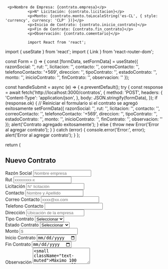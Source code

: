      <p>Nombre de Empresa: {contrato.empresa}</p>
              <p>N° Licitación: {contrato.licitacion}</p>
              <p>Monto: {contrato.monto.toLocaleString('es-CL', { style: 'currency', currency: 'CLP' })}</p>
              <p>Inicio de Contrato: {contrato.inicio_contrato}</p>
              <p>Fin de Contrato: {contrato.fin_contrato}</p>
              <p>Observación: {contrato.comentario}</p>

              import React from 'react';
import { useState } from 'react';
import { Link } from 'react-router-dom';

const Form = () => {
  const [formData, setFormData] = useState({
    razonSocial: '',
    rut: '',
    licitacion: '',
    contacto: '',
    correoContacto: '',
    telefonoContacto: '+569',
    direccion: '',
    tipoContrato: '',
    estadoContrato: '',
    monto: '',
    inicioContrato: '',
    finContrato: '',
    observacion: ''
  });


  const handleSubmit = async (e) => {
    e.preventDefault();
    try {
      const response = await fetch('http://localhost:3000/contratos', {
        method: 'POST',
        headers: {
          'Content-Type': 'application/json',
        },
        body: JSON.stringify(formData),
      });
      if (response.ok) {
        // Reiniciar el formulario si el contrato se agregó exitosamente
        setFormData({
          razonSocial: '',
          rut: '',
          licitacion: '',
          contacto: '',
          correoContacto: '',
          telefonoContacto: '+569',
          direccion: '',
          tipoContrato: '',
          estadoContrato: '',
          monto: '',
          inicioContrato: '',
          finContrato: '',
          observacion: ''
        });
        alert('Contrato agregado exitosamente');
      } else {
        throw new Error('Error al agregar contrato');
      }
    } catch (error) {
      console.error('Error:', error);
      alert('Error al agregar contrato');
    }
  };

  return (
    <section className='containerForm'>
      <div className='divForm'>
        <div className='formulario container-fluid '>
          <form className="row g-3" onSubmit={handleSubmit}>
            <h2 className='text-center'> Nuevo Contrato</h2>
            <div className="col-md-4">
              <label htmlFor="">Razón Social</label>
              <input placeholder='Nombre empresa' type="text" className="form-control" name="" id="" />
            </div>
            <div className="col-md-4">
              <label htmlFor="">Rut</label>
              <input placeholder='xxxxxxxx-x' type="text" className="form-control" name="" id="" />
            </div>
            <div className="col-md-4">
              <label htmlFor="">Licitación</label>
              <input placeholder='N° licitación' type="text" className="form-control" name="" id="" />
            </div>
            <div className="col-md-4">
              <label htmlFor="">Contacto</label>
              <input placeholder='Nombre y Apellido' type="text" className="form-control" name="" id="" />
            </div>
            <div className="col-md-4">
              <label htmlFor="">Correo Contacto</label>
              <input placeholder='xxxx@xx.com' type="text" className="form-control" name="" id="" />
            </div>
            <div className="col-md-4">
              <label htmlFor="">Telefono Contacto</label>
              <input type="text" className="form-control" name="" id="" defaultValue="+569"/>
            </div>
            <div className="col-md-4">
              <label htmlFor="">Dirección</label>
              <input placeholder='Ubicación de la empresa' type="text" className="form-control" name="" id="" />
            </div>
            <div className="col-md-4">
              <label htmlFor="">Tipo Contrato</label>
              <select className="form-select" name="" id="">
                <option value="">Seleccionar</option>
                <option value="tipo1">Compra</option>
                <option value="tipo2">Arriendo</option>
                <option value="tipo3">Venta</option>
              </select>
            </div>
            <div className="col-md-4">
              <label htmlFor="">Estado Contrato</label>
              <select className="form-select" name="" id="">
                <option value="">Seleccionar</option>
                <option value="tipo1">Activo</option>
                <option value="tipo2">En Revisión</option>
                <option value="tipo3">Venta</option>
              </select>
            </div>
            <div className="col-md-4">
              <label htmlFor="">Monto</label>
              <input placeholder='$' type="text" className="form-control" name="" id="" />
            </div>
            <div className="col-md-4">
              <label htmlFor="">Inicio Contrato</label>
              <input placeholder='Año-Mes-Día' type="date" className="form-control" name="" id="" />
            </div>
            <div className="col-md-4">
              <label htmlFor="">Fin Contrato</label>
              <input placeholder='Año-Mes-Día' type="date" className="form-control" name="" id="" />
            </div>
            <div className="col-md-4">
              <label htmlFor="">Observación</label>
              <textarea placeholder='Ingresar notas referente al contrato'  className="form-control" name="" id="" rows="3" maxLength="500"/>
              <small className="text-muted">Máximo 100 caracteres</small>
            </div>
            <div className='col-md-4 align-content-center ms-2'>
          <button className='btn btn-primary'>Guardar</button>
          <Link to="/">
          <button className='btn btn-danger ms-2'> Volver</button></Link>
          </div>
          </form>
        </div>
      </div>
    </section>
  );
};

export default Form;
